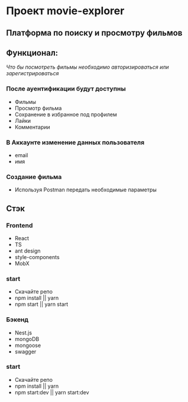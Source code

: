 # Проект movie-explorer

## Платформа по поиску и просмотру фильмов

## Функционал:
 *Что бы посмотреть фильмы необходимо авторизироваться или зарегистрироваться*
 
### После ауентификации будут доступны
- Фильмы
- Просмотр фильма
- Сохранение в избранное под профилем
- Лайки
- Комментарии

### В Аккаунте изменение данных пользователя
 - email
 - имя

### Создание фильма
- Используя Postman передать необходимые параметры
 
## Стэк
### Frontend
- React
- TS
- ant design
- style-components
- MobX

### start
- Скачайте репо
- npm install || yarn
- npm start || yarn start

### Бэкенд
 - Nest.js
 - mongoDB
 - mongoose
 - swagger

### start
- Скачайте репо
- npm install || yarn
- npm start:dev || yarn start:dev


